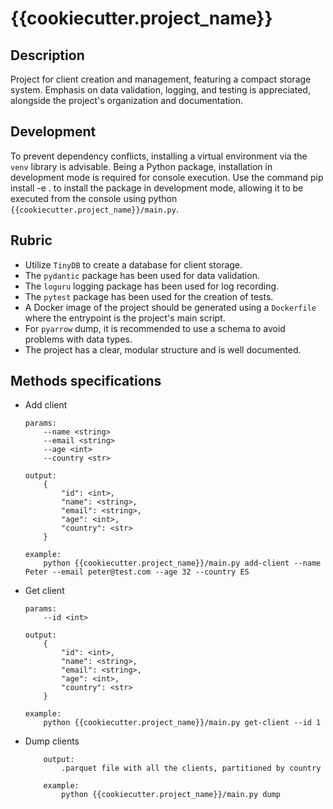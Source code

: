 # {{cookiecutter.project_name}}

## Description
Project for client creation and management, featuring a compact storage system. Emphasis on data validation, logging, and testing is appreciated, alongside the project's organization and documentation.

## Development
To prevent dependency conflicts, installing a virtual environment via the `venv` library is advisable. Being a Python package, installation in development mode is required for console execution. Use the command pip install -e . to install the package in development mode, allowing it to be executed from the console using python `{{cookiecutter.project_name}}/main.py`.

## Rubric
- Utilize `TinyDB` to create a database for client storage.
- The `pydantic` package has been used for data validation.
- The `loguru` logging package has been used for log recording.
- The `pytest` package has been used for the creation of tests.
- A Docker image of the project should be generated using a `Dockerfile` where the entrypoint is the project's main script.
- For `pyarrow` dump, it is recommended to use a schema to avoid problems with data types.
- The project has a clear, modular structure and is well documented.


## Methods specifications
- Add client
    ```
    params:
        --name <string>
        --email <string>
        --age <int>
        --country <str>

    output:
        {
            "id": <int>,
            "name": <string>,
            "email": <string>,
            "age": <int>,
            "country": <str>
        }
    
    example:
        python {{cookiecutter.project_name}}/main.py add-client --name Peter --email peter@test.com --age 32 --country ES

    ```
- Get client
    ```
    params:
        --id <int>

    output:
        {
            "id": <int>,
            "name": <string>,
            "email": <string>,
            "age": <int>,
            "country": <str>
        }
    
    example:
        python {{cookiecutter.project_name}}/main.py get-client --id 1
    ```

- Dump clients
    ```
        output:
            .parquet file with all the clients, partitioned by country
        
        example:
            python {{cookiecutter.project_name}}/main.py dump
    ```